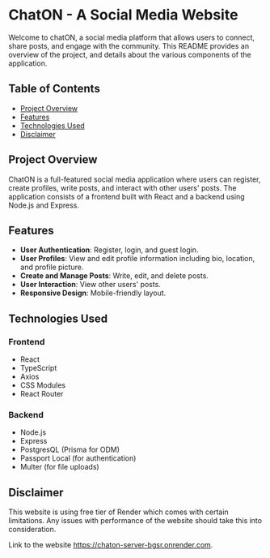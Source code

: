 # ChatON - A Social Media Website

Welcome to chatON, a social media platform that allows users to connect, share posts, and engage with the community. This README provides an overview of the project, and details about the various components of the application.

## Table of Contents

- [Project Overview](#project-overview)
- [Features](#features)
- [Technologies Used](#technologies-used)
- [Disclaimer](#disclaimer)

## Project Overview

ChatON is a full-featured social media application where users can register, create profiles, write posts, and interact with other users' posts. The application consists of a frontend built with React and a backend using Node.js and Express.

## Features

- **User Authentication**: Register, login, and guest login.
- **User Profiles**: View and edit profile information including bio, location, and profile picture.
- **Create and Manage Posts**: Write, edit, and delete posts.
- **User Interaction**: View other users' posts.
- **Responsive Design**: Mobile-friendly layout.

## Technologies Used

### Frontend

- React
- TypeScript
- Axios
- CSS Modules
- React Router

### Backend

- Node.js
- Express
- PostgresQL (Prisma for ODM)
- Passport Local (for authentication)
- Multer (for file uploads)

## Disclaimer

This website is using free tier of Render which comes with certain limitations. Any issues with performance of the website should take this into consideration.

Link to the website https://chaton-server-bgsr.onrender.com.
